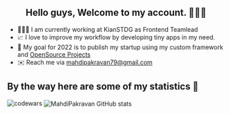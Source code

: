 <h2 align='center'>Hello guys, Welcome to my account. 👨🏻‍💻 </h2>

- 🙋🏻‍♂️ I am currently working at KianSTDG as Frontend Teamlead
- 📈 I love to improve my workflow by developing tiny apps in my need.
- 🔭 My goal for 2022 is to publish my startup using my custom framework and <u>OpenSource Projects</u>
- ✉️ Reach me via [mahdipakravan79@gmail.com](mailto:mahdipakravan79@gmail.com)

## By the way here are some of my statistics 🚀
<img src="https://www.codewars.com/users/mahdipakravan/badges/large" alt="codewars"/>
<img align='center' alt="MahdiPakravan GitHub stats" src='https://github-readme-stats.vercel.app/api?username=engpakravan&count_private=true&show-icons=true&theme=tokyonight' />
